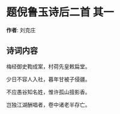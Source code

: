 # 题倪鲁玉诗后二首  其一

**作者**: 刘克庄

## 诗词内容

梅经御史鞫成案，村荷先皇敕扁堂。

少日不容人入社，暮年甘被子侵疆。

不应愚谷知名姓，惟许孤山擅影香。

岂独江湖酬唱者，卷中诸老半存亡。


